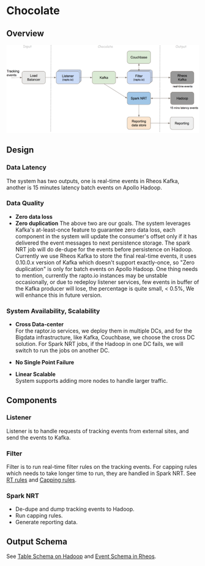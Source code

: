 # Chocolate
## Overview
![Architecture Overview](documents/pic/architecture.png)

## Design

### Data Latency
The system has two outputs, one is real-time events in Rheos Kafka, another is 15 minutes latency batch events on Apollo Hadoop.

### Data Quality
* **Zero data loss**
* **Zero duplication**
The above two are our goals. The system leverages Kafka's at-least-once feature to guarantee zero data loss, each component in the system will update the consumer's offset only if it has delivered the event messages to next persistence storage. The spark NRT job will do de-dupe for the events before persistence on Hadoop.<br />
Currently we use Rheos Kafka to store the final real-time events, it uses 0.10.0.x version of Kafka which doesn't support exactly-once, so "Zero duplication" is only for batch events on Apollo Hadoop. One thing needs to mention, currently the rapto.io instances may be unstable occasionally, or due to redeploy listener services, few events in buffer of the Kafka producer will lose, the percentage is quite small, < 0.5%, We will enhance this in future version.

### System Availability, Scalability
* **Cross Data-center**
<br />For the raptor.io services, we deploy them in multiple DCs, and for the Bigdata infrastructure, like Kafka, Couchbase, we choose the cross DC solution. For Spark NRT jobs, if the Hadoop in one DC fails, we will switch to run the jobs on another DC.

* **No Single Point Failure**

* **Linear Scalable**
<br />System supports adding more nodes to handle larger traffic.

## Components
### Listener
Listener is to handle requests of tracking events from external sites, and send the events to Kafka.

### Filter
Filter is to run real-time filter rules on the tracking events. For capping rules which needs to take longer time to run, they are handled in Spark NRT. See [RT rules](filter/README.md) and [Capping rules](spark-nrt/README.md).

### Spark NRT
* De-dupe and dump tracking events to Hadoop.
* Run capping rules.
* Generate reporting data.

## Output Schema
See [Table Schema on Hadoop](common/src/main/avro/versions) and [Event Schema in Rheos](https://rheos-portal.stratus.ebay.com/rheosportal/).

